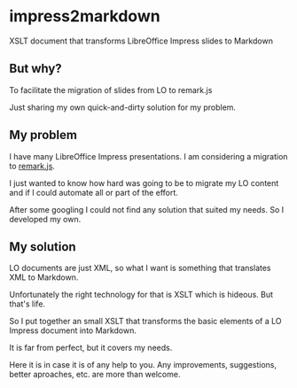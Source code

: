 # impress2markdown

XSLT document that transforms LibreOffice Impress slides to Markdown 

## But why?

To facilitate the migration of slides from LO to remark.js

Just sharing my own quick-and-dirty solution for my problem.

## My problem

I have many LibreOffice Impress presentations. I am considering a migration to [remark.js](http://remarkjs.com/). 

I just wanted to know how hard was going to be to migrate my LO content and if I could automate all or part of the effort.

After some googling I could not find any solution that suited my needs. So I developed my own.

## My solution

LO documents are just XML, so what I want is something that translates XML to Markdown.

Unfortunately the right technology for that is XSLT which is hideous. But that's life.

So I put together an small XSLT that transforms the basic elements of a LO Impress document into Markdown.

It is far from perfect, but it covers my needs.

Here it is in case it is of any help to you. Any improvements, suggestions, better aproaches, etc. are more than welcome.
